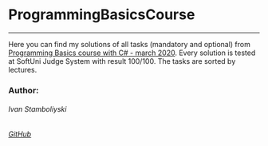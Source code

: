 
# ProgrammingBasicsCourse

------------

Here you can find my solutions of all tasks (mandatory and optional) from [Programming Basics course with C# - march 2020]( https://softuni.bg/trainings/2808/programming-basics-with-c-sharp-march-2020">ProgrammingBasicsCourse). Every solution is tested at SoftUni Judge System with result 100/100. The tasks are sorted by lectures. 

### Author:
###### Ivan Stamboliyski

###### [GitHub](https://github.com/ivanstamboliyski)
